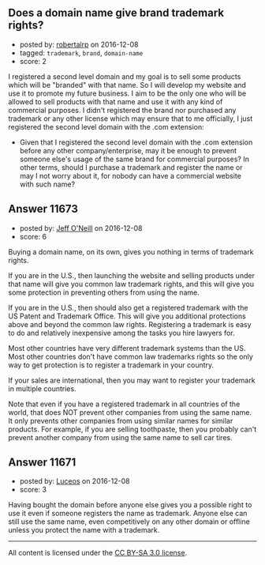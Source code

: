 ## Does a domain name give brand trademark rights?

- posted by: [robertalrp](https://stackexchange.com/users/7500387/robertalrp) on 2016-12-08
- tagged: `trademark`, `brand`, `domain-name`
- score: 2

<p>I registered a second level domain and my goal is to sell some products which will be "branded" with that name. So I will develop my website and use it to promote my future business.
I aim to be the only one who will be allowed to sell products with that name and use it with any kind of commercial purposes.
I didn't registered the brand nor purchased any trademark or any other license which may ensure that to me officially, I just registered the second level domain with the .com extension:</p>

<ul>
<li>Given that I registered the second level domain with the .com extension before any other company/enterprise, may it be enough to prevent someone else's usage of the same brand for commercial purposes? In other terms, should I purchase a trademark and register the name or may I not worry about it, for nobody can have a commercial website with such name?</li>
</ul>



## Answer 11673

- posted by: [Jeff O'Neill](https://stackexchange.com/users/46273/jeff-o-neill) on 2016-12-08
- score: 6

<p>Buying a domain name, on its own, gives you nothing in terms of trademark rights.</p>

<p>If you are in the U.S., then launching the website and selling products under that name will give you common law trademark rights, and this will give you some protection in preventing others from using the name.</p>

<p>If you are in the U.S., then should also get a registered trademark with the US Patent and Trademark Office.  This will give you additional protections above and beyond the common law rights.  Registering a trademark is easy to do and relatively inexpensive among the tasks you hire lawyers for.</p>

<p>Most other countries have very different trademark systems than the US.  Most other countries don't have common law trademarks rights so the only way to get protection is to register a trademark in your country.</p>

<p>If your sales are international, then you may want to register your trademark in multiple countries.</p>

<p>Note that even if you have a registered trademark in all countries of the world, that does NOT prevent other companies from using the same name.  It only prevents other companies from using similar names for similar products.  For example, if you are selling toothpaste, then you probably can't prevent another company from using the same name to sell car tires.</p>



## Answer 11671

- posted by: [Luceos](https://stackexchange.com/users/369663/luceos) on 2016-12-08
- score: 3

<p>Having bought the domain before anyone else gives you a possible right to use it even if someone registers the name as trademark. Anyone else can still use the same name, even competitively on any other domain or offline unless you protect the name with a trademark.</p>




---

All content is licensed under the [CC BY-SA 3.0 license](https://creativecommons.org/licenses/by-sa/3.0/).
